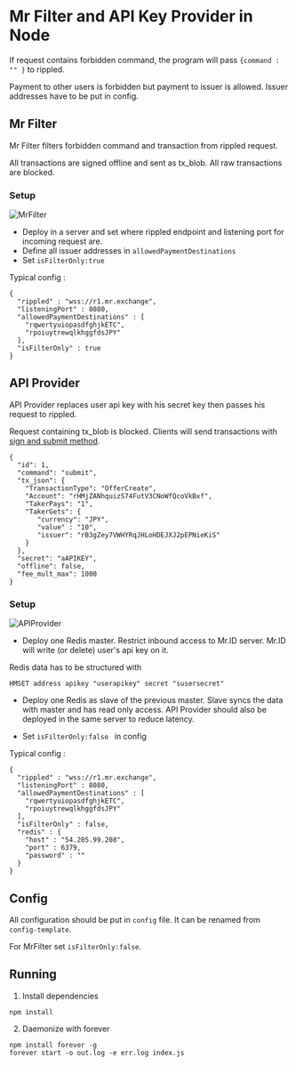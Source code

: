 # Mr Filter and API Key Provider in Node

If request contains forbidden command, the program will pass `{command : "" }` to rippled.

Payment to other users is forbidden but payment to issuer is allowed. Issuer addresses have to be put in config.
 
## Mr Filter 
Mr Filter filters forbidden command and transaction from rippled request. 

All transactions are signed offline and sent as tx_blob. All raw transactions are blocked. 

### Setup
![MrFilter](https://image.ibb.co/kVr43b/mrfilter.png)

- Deploy in a server and set where rippled endpoint and listening port for incoming request are. 
- Define all issuer addresses in `allowedPaymentDestinations`
- Set `isFilterOnly:true`

Typical config :
```
{
  "rippled" : "wss://r1.mr.exchange",
  "listeningPort" : 8080,
  "allowedPaymentDestinations" : [
    "rqwertyuiopasdfghjkETC",
    "rpoiuytrewqlkhggfdsJPY"
  ],
  "isFilterOnly" : true
}
```

## API Provider 
API Provider replaces user api key with his secret key then passes his request to rippled. 

Request containing tx_blob is blocked. Clients will send transactions with [sign and submit method](https://ripple.com/build/rippled-apis/#sign-and-submit-mode). 
```
{
  "id": 1,
  "command": "submit",
  "tx_json": {
    "TransactionType": "OfferCreate",
    "Account": "rHMjZANhquizS74FutV3CNoWfQcoVkBxf",
    "TakerPays": "1",
    "TakerGets": {
       "currency": "JPY",
       "value" : "10",
       "issuer": "rB3gZey7VWHYRqJHLoHDEJXJ2pEPNieKiS"        
    }
  },
  "secret": "aAPIKEY",
  "offline": false,
  "fee_mult_max": 1000
}
```

### Setup
![APIProvider](https://image.ibb.co/i8wktb/mrapi.png)


- Deploy one Redis master. Restrict inbound access to Mr.ID server. Mr.ID will write (or delete) user's api key on it. 

Redis data has to be structured with 
```
HMSET address apikey "userapikey" secret "susersecret"
```  

- Deploy one Redis as slave of the previous master. Slave syncs the data with master and has read only access.  API Provider should also be deployed in the same server to reduce latency.

- Set `isFilterOnly:false ` in config


Typical config :
```
{
  "rippled" : "wss://r1.mr.exchange",
  "listeningPort" : 8080,
  "allowedPaymentDestinations" : [
    "rqwertyuiopasdfghjkETC",
    "rpoiuytrewqlkhggfdsJPY"
  ],
  "isFilterOnly" : false,
  "redis" : {
    "host" : "54.205.99.208",
    "port" : 6379,
    "password" : ""
  }
}
```

## Config
All configuration should be put in `config` file. It can be renamed from `config-template`. 

For MrFilter set `isFilterOnly:false`.

## Running
1. Install dependencies
```
npm install
```

2. Daemonize with forever
```
npm install forever -g
forever start -o out.log -e err.log index.js
```




